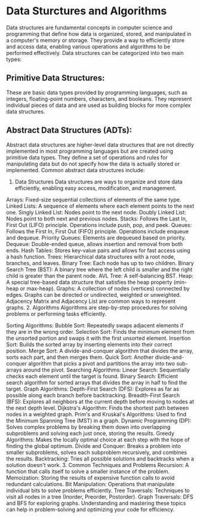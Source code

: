 # Data Sturctures and Algorithms
Data structures are fundamental concepts in computer science and programming that define how data is organized, stored, and manipulated in a computer's memory or storage. They provide a way to efficiently store and access data, enabling various operations and algorithms to be performed effectively. Data structures can be categorized into two main types:

## Primitive Data Structures:
These are basic data types provided by programming languages, such as integers, floating-point numbers, characters, and booleans. They represent individual pieces of data and are used as building blocks for more complex data structures.

## Abstract Data Structures (ADTs):
Abstract data structures are higher-level data structures that are not directly implemented in most programming languages but are created using primitive data types. They define a set of operations and rules for manipulating data but do not specify how the data is actually stored or implemented. Common abstract data structures include:

1. Data Structures
Data structures are ways to organize and store data efficiently, enabling easy access, modification, and management.

Arrays: Fixed-size sequential collections of elements of the same type.
Linked Lists: A sequence of elements where each element points to the next one.
Singly Linked List: Nodes point to the next node.
Doubly Linked List: Nodes point to both next and previous nodes.
Stacks: Follows the Last In, First Out (LIFO) principle. Operations include push, pop, and peek.
Queues: Follows the First In, First Out (FIFO) principle. Operations include enqueue and dequeue.
Priority Queues: Elements are dequeued based on priority.
Dequeue: Double-ended queue, allows insertion and removal from both ends.
Hash Tables: Stores key-value pairs and allows for fast access using a hash function.
Trees: Hierarchical data structures with a root node, branches, and leaves.
Binary Tree: Each node has up to two children.
Binary Search Tree (BST): A binary tree where the left child is smaller and the right child is greater than the parent node.
AVL Tree: A self-balancing BST.
Heap: A special tree-based data structure that satisfies the heap property (min-heap or max-heap).
Graphs: A collection of nodes (vertices) connected by edges. Graphs can be directed or undirected, weighted or unweighted.
Adjacency Matrix and Adjacency List are common ways to represent graphs.
2. Algorithms
Algorithms are step-by-step procedures for solving problems or performing tasks efficiently.

Sorting Algorithms:
Bubble Sort: Repeatedly swaps adjacent elements if they are in the wrong order.
Selection Sort: Finds the minimum element from the unsorted portion and swaps it with the first unsorted element.
Insertion Sort: Builds the sorted array by inserting elements into their correct position.
Merge Sort: A divide-and-conquer algorithm that divides the array, sorts each part, and then merges them.
Quick Sort: Another divide-and-conquer algorithm that picks a pivot and partitions the array into two sub-arrays around the pivot.
Searching Algorithms:
Linear Search: Sequentially checks each element until the target is found.
Binary Search: Efficient search algorithm for sorted arrays that divides the array in half to find the target.
Graph Algorithms:
Depth-First Search (DFS): Explores as far as possible along each branch before backtracking.
Breadth-First Search (BFS): Explores all neighbors at the current depth before moving to nodes at the next depth level.
Dijkstra's Algorithm: Finds the shortest path between nodes in a weighted graph.
Prim's and Kruskal's Algorithms: Used to find the Minimum Spanning Tree (MST) in a graph.
Dynamic Programming (DP): Solves complex problems by breaking them down into overlapping subproblems and solving each just once, storing the results.
Greedy Algorithms: Makes the locally optimal choice at each step with the hope of finding the global optimum.
Divide and Conquer: Breaks a problem into smaller subproblems, solves each subproblem recursively, and combines the results.
Backtracking: Tries all possible solutions and backtracks when a solution doesn't work.
3. Common Techniques and Problems
Recursion: A function that calls itself to solve a smaller instance of the problem.
Memoization: Storing the results of expensive function calls to avoid redundant calculations.
Bit Manipulation: Operations that manipulate individual bits to solve problems efficiently.
Tree Traversals: Techniques to visit all nodes in a tree (Inorder, Preorder, Postorder).
Graph Traversals: DFS and BFS for exploring graphs.
Understanding and mastering these topics can help in problem-solving and optimizing your code for efficiency.

